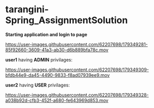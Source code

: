 # tarangini-Spring_AssignmentSolution
**Starting application and login to page**

https://user-images.githubusercontent.com/62207698/179349281-85f92660-3609-41a3-ab30-d6b889bfa78c.mov

**user1** having **ADMIN** privilages:

https://user-images.githubusercontent.com/62207698/179349309-bfdb44e9-da45-4490-9833-f8ad07939ee9.mov

**user2** having **USER** privilages:

https://user-images.githubusercontent.com/62207698/179349328-a038b92d-cfb3-452f-a680-fe643969d853.mov



